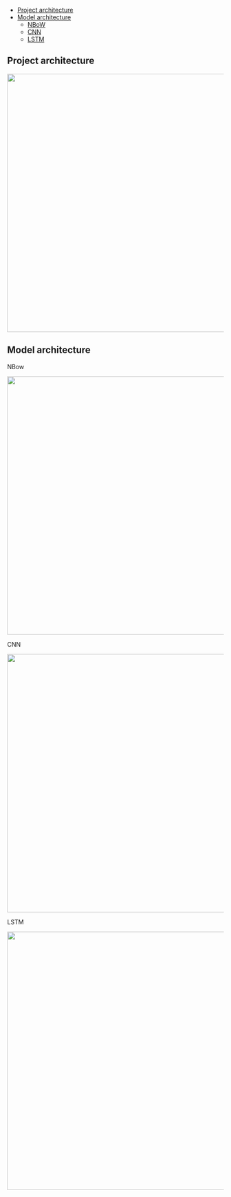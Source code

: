 
-  [Project architecture](#project-architecture)
-  [Model architecture](#model-architecture)
    - [NBoW](#NBoW)
    - [CNN](#CNN)
    - [LSTM](#LSTM)


Project architecture
--------------

<div align="center">

<img align="center" hight="600" width="600" src="https://github.com/Mrgemy95/Tensorflow-Project-Templete/blob/master/figures/diagram.png?raw=true">

</div>

Model architecture
--------------
NBow
<div align="center">

<img align="center" hight="600" width="600" src="https://github.com/Mrgemy95/Tensorflow-Project-Templete/blob/master/figures/nbow.png?raw=true">

</div>

CNN
<div align="center">

<img align="center" hight="600" width="600" src="https://github.com/Mrgemy95/Tensorflow-Project-Templete/blob/master/figures/cnn.png?raw=true">

</div>

LSTM
<div align="center">

<img align="center" hight="600" width="600" src="https://github.com/Mrgemy95/Tensorflow-Project-Templete/blob/master/figures/lstm.png?raw=true">

</div>